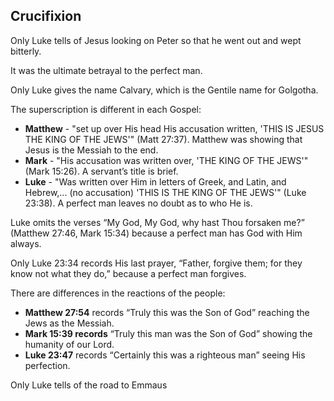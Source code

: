 ## Crucifixion

Only Luke tells of Jesus looking on Peter so that he went out and wept bitterly.

It was the ultimate betrayal to the perfect man.

Only Luke gives the name Calvary, which is the Gentile name for Golgotha.

The superscription is different in each Gospel:

- **Matthew** - "set up over His head His accusation written, 'THIS IS JESUS THE KING OF THE JEWS'" (Matt 27:37). Matthew was showing that Jesus is the Messiah to the end.
- **Mark** - "His accusation was written over, 'THE KING OF THE JEWS'" (Mark 15:26). A servant’s title is brief.
- **Luke** - "Was written over Him in letters of Greek, and Latin, and Hebrew,... (no accusation) 'THIS IS THE KING OF THE JEWS'" (Luke 23:38). A perfect man leaves no doubt as to who He is.

Luke omits the verses “My God, My God, why hast Thou forsaken me?” (Matthew 27:46, Mark 15:34) because a perfect man has God with Him always.

Only Luke 23:34 records His last prayer, “Father, forgive them; for they know not what they do,” because a perfect man forgives.

There are differences in the reactions of the people:

- **Matthew 27:54** records “Truly this was the Son of God” reaching the Jews as the Messiah.
- **Mark 15:39 records** “Truly this man was the Son of God” showing the humanity of our Lord.
- **Luke 23:47** records “Certainly this was a righteous man” seeing His perfection.

Only Luke tells of the road to Emmaus
